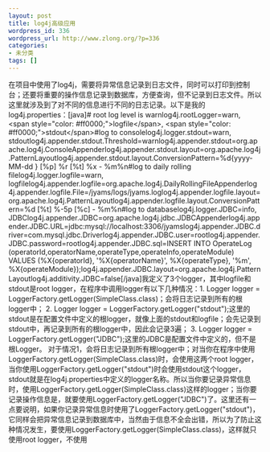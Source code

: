 ```yaml
---
layout: post
title: log4j高级应用
wordpress_id: 336
wordpress_url: http://www.zlong.org/?p=336
categories:
- 未分类
tags: []
---
```

在项目中使用了log4j，需要将异常信息记录到日志文件，同时可以打印到控制台；还要将重要的操作信息记录到数据库，方便查询，但不记录到日志文件。所以这里就涉及到了对不同的信息进行不同的日志记录。以下是我的log4j.properties：[java]# root log level is warnlog4j.rootLogger=warn, &lt;span style=&quot;color: #ff0000;&quot;&gt;logfile&lt;/span&gt;, &lt;span style=&quot;color: #ff0000;&quot;&gt;stdout&lt;/span&gt;#log to consolelog4j.logger.stdout=warn, stdoutlog4j.appender.stdout.Threshold=warnlog4j.appender.stdout=org.apache.log4j.ConsoleAppenderlog4j.appender.stdout.layout=org.apache.log4j.PatternLayoutlog4j.appender.stdout.layout.ConversionPattern=%d{yyyy-MM-dd } [%p] %r [%t] %x - %m%n#log to daily rolling filelog4j.logger.logfile=warn, logfilelog4j.appender.logfile=org.apache.log4j.DailyRollingFileAppenderlog4j.appender.logfile.File=/jyams/logs/jyams.loglog4j.appender.logfile.layout=org.apache.log4j.PatternLayoutlog4j.appender.logfile.layout.ConversionPattern=%d [%t] %-5p [%c] - %m%n#log to databaselog4j.logger.JDBC=info, JDBClog4j.appender.JDBC=org.apache.log4j.jdbc.JDBCAppenderlog4j.appender.JDBC.URL=jdbc:mysql://localhost:3306/jyamslog4j.appender.JDBC.driver=com.mysql.jdbc.Driverlog4j.appender.JDBC.user=rootlog4j.appender.JDBC.password=rootlog4j.appender.JDBC.sql=INSERT INTO OperateLog (operatorId,operatorName,operateType,operateInfo,operateModule)  VALUES (%X{operatorId}, '%X{operatorName}', %X{operateType}, '%m', %X{operateModule});log4j.appender.JDBC.layout=org.apache.log4j.PatternLayoutlog4j.additivity.JDBC=false[/java]我定义了3个logger，其中logfile和stdout是root logger，在程序中调用logger有以下几种情况：1. Logger logger = LoggerFactory.getLogger(SimpleClass.class)；会将日志记录到所有的根logger中；
2. Logger logger = LoggerFactory.getLogger("stdout");这里的stdout是在配置文件中定义的根logger，就像上面的stdout和logfile；会先记录到stdout中，再记录到所有的根logger中，因此会记录3遍；
3. Logger logger = LoggerFactory.getLogger("JDBC");这里的JDBC是配置文件中定义的，但不是根Logger。
对于情况1，会将日志记录到所有根logger中；对当你在程序中使用LoggerFactory.getLogger(SimpleClass.class)时，会使用这两个root logger，当你使用LoggerFactory.getLogger("stdout")时会使用stdout这个logger，stdout就是在log4j.properties中定义的logger名称。所以当你要记录异常信息时，使用LoggerFactory.getLogger(SimpleClass.class)这样的logger；当你要记录操作信息是，就要使用LoggerFactory.getLogger("JDBC")了。这里还有一点要说明，如果你记录异常信息时使用了LoggerFactory.getLogger("stdout")，它同样会把异常信息记录到数据库中，当然由于信息不全会出错，所以为了防止这种情况发生，要使用LoggerFactory.getLogger(SimpleClass.class)，这样就只使用root logger，不使用
